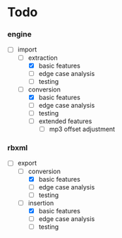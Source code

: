 # Todo

### engine
- [ ] import
  - [ ] extraction
    - [x] basic features
    - [ ] edge case analysis
    - [ ] testing
  - [ ] conversion
    - [x] basic features
    - [ ] edge case analysis
    - [ ] testing
    - [ ] extended features
      - [ ] mp3 offset adjustment

### rbxml
- [ ] export
  - [ ] conversion
    - [x] basic features
    - [ ] edge case analysis
    - [ ] testing
  - [ ] insertion
    - [x] basic features
    - [ ] edge case analysis
    - [ ] testing